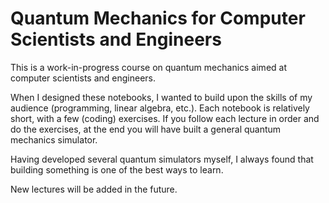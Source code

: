 # Quantum Mechanics for Computer Scientists and Engineers

This is a work-in-progress course on quantum mechanics aimed at computer scientists and engineers.

When I designed these notebooks, I wanted to build upon the skills of my audience (programming,
linear algebra, etc.). Each notebook is relatively short, with a few (coding) exercises.
If you follow each lecture in order and do the exercises, at the end you will have built a
general quantum mechanics simulator.

Having developed several quantum simulators myself, I always found that building something is one
of the best ways to learn.

New lectures will be added in the future.
